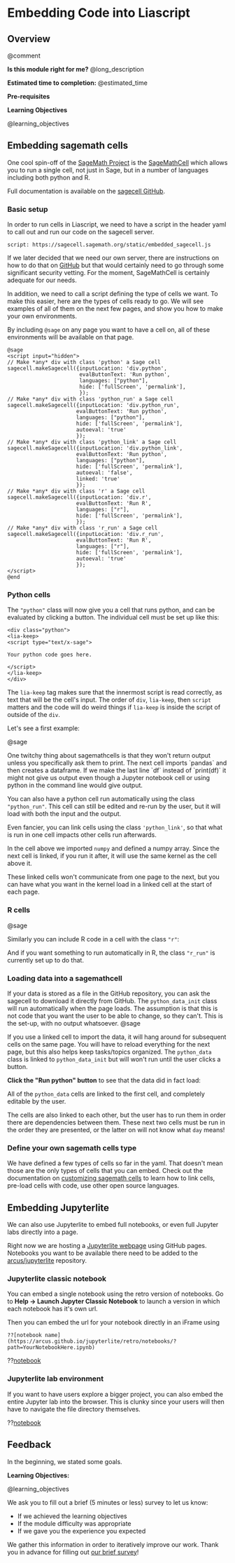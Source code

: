 <!--

author:   Elizabeth Drellich, Meredith Lee, and Rose Hartman
email:    drelliche@chop.edu
version:  0.0.1
module_template_version: 2.0.0
language: en
narrator: UK English Female
title: Embedding code into Liascript
comment:  This is a place to figure out how to embed code into a Liascript module.
long_description: Do you want to include python code in your module?

@learning_objectives  

After completion of this module, learners will be able to:

- Embed individual cells
- Link individual embedded cells
- Embed Jupyter notebooks
- Embed Jupyterlite labs.

@end

link:  https://chop-dbhi-arcus-education-website-assets.s3.amazonaws.com/css/styles.css

script: https://kit.fontawesome.com/83b2343bd4.js

script: https://sagecell.sagemath.org/static/embedded_sagecell.js

@sage
<script input="hidden">
// Make *any* div with class 'python' a Sage cell
sagecell.makeSagecell({inputLocation: 'div.python',
                       evalButtonText: 'Run python',
                       languages: ["python"],
                       hide: ['fullScreen', 'permalink'],
                       });
// Make *any* div with class 'python_run' a Sage cell
sagecell.makeSagecell({inputLocation: 'div.python_run',
                      evalButtonText: 'Run python',
                      languages: ["python"],
                      hide: ['fullScreen', 'permalink'],
                      autoeval: 'true'
                      });
// Make *any* div with class 'python_link' a Sage cell
sagecell.makeSagecell({inputLocation: 'div.python_link',
                      evalButtonText: 'Run python',
                      languages: ["python"],
                      hide: ['fullScreen', 'permalink'],
                      autoeval: 'false',
                      linked: 'true'
                      });
// Make *any* div with class 'python_data_init' a Sage cell
sagecell.makeSagecell({inputLocation: 'div.python_data_init',
                      evalButtonText: 'Run python',
                      languages: ["python"],
                      editor: 'codemirror-readonly',
                      hide: ['fullScreen', 'permalink','output','evalButton'],
                      autoeval: 'true',
                      linked: 'true',
                      linkKey: "data"
                      });       
// Make *any* div with class 'python_data' a Sage cell
sagecell.makeSagecell({inputLocation: 'div.python_data',
                      evalButtonText: 'Run python',
                      languages: ["python"],
                      hide: ['fullScreen', 'permalink'],
                      autoeval: 'false',
                      linked: 'true',
                      linkKey: "data"
                      });                

// Make *any* div with class 'r' a Sage cell
sagecell.makeSagecell({inputLocation: 'div.r',
                      evalButtonText: 'Run R',
                      languages: ["r"],
                      hide: ['fullScreen', 'permalink'],
                      });
// Make *any* div with class 'r_run' a Sage cell
sagecell.makeSagecell({inputLocation: 'div.r_run',
                      evalButtonText: 'Run R',
                      languages: ["r"],
                      hide: ['fullScreen', 'permalink'],
                      autoeval: 'true'
                      });
</script>
@end

-->
# Embedding Code into Liascript
<div class = "overview">

## Overview
@comment

**Is this module right for me?** @long_description

**Estimated time to completion:** @estimated_time

**Pre-requisites**

**Learning Objectives**

@learning_objectives

</div>

## Embedding sagemath cells

One cool spin-off of the [SageMath Project](https://www.sagemath.org) is the [SageMathCell](https://sagecell.sagemath.org) which allows you to run a single cell, not just in Sage, but in a number of languages including both python and R.

Full documentation is available on the [sagecell GitHub](https://github.com/sagemath/sagecell).

### Basic setup

In order to run cells in Liascript, we need to have a script in the header yaml to call out and run our code on the sagecell server.

```
script: https://sagecell.sagemath.org/static/embedded_sagecell.js
```

If we later decided that we need our own server, there are instructions on how to do that on [GitHub](https://github.com/sagemath/sagecell) but that would certainly need to go through some significant security vetting. For the moment, SageMathCell is certainly adequate for our needs.

In addition, we need to call a script defining the type of cells we want. To make this easier, here are the types of cells ready to go. We will see examples of all of them on the next few pages, and show you how to make your own environments.

By including `@sage` on any page you want to have a cell on, all of these environments will be available on that page.

```
@sage
<script input="hidden">
// Make *any* div with class 'python' a Sage cell
sagecell.makeSagecell({inputLocation: 'div.python',
                       evalButtonText: 'Run python',
                       languages: ["python"],
                       hide: ['fullScreen', 'permalink'],
                       });
// Make *any* div with class 'python_run' a Sage cell
sagecell.makeSagecell({inputLocation: 'div.python_run',
                      evalButtonText: 'Run python',
                      languages: ["python"],
                      hide: ['fullScreen', 'permalink'],
                      autoeval: 'true'
                      });
// Make *any* div with class 'python_link' a Sage cell
sagecell.makeSagecell({inputLocation: 'div.python_link',
                      evalButtonText: 'Run python',
                      languages: ["python"],
                      hide: ['fullScreen', 'permalink'],
                      autoeval: 'false',
                      linked: 'true'
                      });
// Make *any* div with class 'r' a Sage cell
sagecell.makeSagecell({inputLocation: 'div.r',
                      evalButtonText: 'Run R',
                      languages: ["r"],
                      hide: ['fullScreen', 'permalink'],
                      });
// Make *any* div with class 'r_run' a Sage cell
sagecell.makeSagecell({inputLocation: 'div.r_run',
                      evalButtonText: 'Run R',
                      languages: ["r"],
                      hide: ['fullScreen', 'permalink'],
                      autoeval: 'true'
                      });
</script>
@end
```

### Python cells

The `"python"` class will now give you a cell that runs python, and can be evaluated by clicking a button. The individual cell must be set up like this:

```
<div class="python">
<lia-keep>
<script type="text/x-sage">

Your python code goes here.

</script>
</lia-keep>
</div>
```

The `lia-keep` tag makes sure that the innermost script is read correctly, as text that will be the cell's input. The order of `div`, `lia-keep`, then `script` matters and the code will do weird things if `lia-keep` is inside the script of outside of the `div`.

Let's see a first example:

@sage
<div class="python">
<lia-keep>
<script type="text/x-sage">

1+2  # this line will compute but not return output

print(3+4) #but this line will return output

</script>
</lia-keep>
</div>

<div class = "warning">
One twitchy thing about sagemathcells is that they won't return output unless you specifically ask them to print. The next cell imports `pandas` and then creates a dataframe. If we make the last line `df` instead of `print(df)` it might not give us output even though a Jupyter notebook cell or using python in the command line would give output.
</div>


<div class="python">
<lia-keep>
<script type="text/x-sage">
import pandas as pd
d = {'col1': [1, 2], 'col2': [3, 4]};
df = pd.DataFrame(data=d);
print(df)
</script>
</lia-keep>
</div>

You can also have a python cell run automatically using the class `"python_run"`. This cell can still be edited and re-run by the user, but it will load with both the input and the output.

<div class="python_run">
<lia-keep>
<script type="text/x-sage">
import numpy as np
a = np.arange(15).reshape(3, 5)
print(a.transpose())
</script>
</lia-keep>
</div>

Even fancier, you can link cells using the class `'python_link'`, so that what is run in one cell impacts other cells run afterwards.

<div class="python_link">
<lia-keep>
<script type="text/x-sage">
import numpy as np
B = np.arange(16).reshape(4, 4) +  np.identity((4))
print(B.transpose())
</script>
</lia-keep>
</div>

In the cell above we imported `numpy` and defined a numpy array. Since the next cell is linked, if you run it after, it will use the same kernel as the cell above it.

<div class="python_link">
<lia-keep>
<script type="text/x-sage">
C = np.linalg.inv(B)
print("B * C =")
print(B,"*",C,"=")
print(np.rint(np.dot(B,C)))
</script>
</lia-keep>
</div>

<div class = "warning">
These linked cells won't communicate from one page to the next, but you can have what you want in the kernel load in a linked cell at the start of each page.
</div>

### R cells
@sage

Similarly you can include R code in a cell with the class `"r"`:

<div class="r">
<lia-keep>
<script type="text/x-sage">
# R Program to find the multiplicationtable (from 1 to 10)
# take input from the user
num = 7
# use for loop to iterate 10 times
for(i in 1:10) {
print(paste(num,'x', i, '=', num*i))
}
</script>
</lia-keep>
</div>

And if you want something to run automatically in R, the class `"r_run"` is currently set up to do that.

<div class="r_run">
<lia-keep>
<script type="text/x-sage">
# Program to check if the input number is prime or not
# take input from the user
for(num in 1:20){
flag = 0
# prime numbers are greater than 1
if(num > 1) {
# check for factors
flag = 1
for(i in 2:20) {
if ((num %% i) == 0) {
flag = 0
break
}
}
}
if(num == 2)    flag = 1
if(flag == 1) {
print(paste(num,"is a prime number"))
} else {
print(paste(num,"is not a prime number"))
}
}
</script>
</lia-keep>
</div>

### Loading data into a sagemathcell

If your data is stored as a file in the GitHub repository, you can ask the sagecell to download it directly from GitHub. The `python_data_init` class will run automatically when the page loads. The assumption is that this is not code that you want the user to be able to change, so they can't. This is the set-up, with no output whatsoever.
@sage

<div class="python_data_init">
<lia-keep>
<script type="text/x-sage">

import pandas as pd
covid_testing = pd.read_csv('https://raw.githubusercontent.com/arcus/education_modules/embedded_code/a_sample_module_template/covid_testing.csv')

</script>
</lia-keep>
</div>

If you use a linked cell to import the data, it will hang around for subsequent cells on the same page. You will have to reload everything for the next page, but this also helps keep tasks/topics organized. The `python_data` class is linked to `python_data_init` but will won't run until the user clicks a button.

**Click the "Run python" button** to see that the data did in fact load:

<div class="python_data">
<lia-keep>
<script type="text/x-sage">
print(covid_testing.loc[[0,1,2,3,4],["first_name","last_name"]])
</script>
</lia-keep>
</div>

All of the `python_data` cells are linked to the first cell, and completely editable by the user.

<div class="python_data">
<lia-keep>
<script type="text/x-sage">
print(covid_testing.loc[4,:])
</script>
</lia-keep>
</div>

The cells are also linked to each other, but the user has to run them in order there are dependencies between them. These next two cells must be run in the order they are presented, or the latter on will not know what `day` means!

<div class="python_data">
<lia-keep>
<script type="text/x-sage">
day = covid_testing.loc[4,"pan_day"]
print(day)
</script>
</lia-keep>
</div>

<div class="python_data">
<lia-keep>
<script type="text/x-sage">
print(day >= 5)
</script>
</lia-keep>
</div>

### Define your own sagemath cells type

We have defined a few types of cells so far in the yaml. That doesn't mean those are the only types of cells that you can embed. Check out the documentation on [customizing sagemath cells](https://github.com/sagemath/sagecell/blob/master/doc/embedding.rst) to learn how to link cells, pre-load cells with code, use other open source languages.

## Embedding Jupyterlite

We can also use Jupyterlite to embed full notebooks, or even full Jupyter labs directly into a page.

Right now we are hosting a [Jupyterlite webpage](https://arcus.github.io/jupyterlite/) using GitHub pages. Notebooks you want to be available there need to be added to the [arcus/jupyterlite](https://github.com/arcus/jupyterlite) repository.
### Jupyterlite classic notebook
You can embed a single notebook using the retro version of notebooks. Go to **Help -> Launch Jupyter Classic Notebook** to launch a version in which each notebook has it's own url.

Then you can embed the url for your notebook directly in an iFrame using

```
??[notebook name](https://arcus.github.io/jupyterlite/retro/notebooks/?path=YourNotebookHere.ipynb)
```

??[notebook](https://arcus.github.io/jupyterlite/retro/notebooks/?path=p5.ipynb)

### Jupyterlite lab environment

If you want to have users explore a bigger project, you can also embed the entire Jupyter lab into the browser. This is clunky since your users will then have to navigate the file directory themselves.

??[notebook](https://arcus.github.io/jupyterlite/lab/index.html)

## Feedback

In the beginning, we stated some goals.

**Learning Objectives:**

@learning_objectives

We ask you to fill out a brief (5 minutes or less) survey to let us know:

* If we achieved the learning objectives
* If the module difficulty was appropriate
* If we gave you the experience you expected

We gather this information in order to iteratively improve our work.  Thank you in advance for filling out [our brief survey](https://redcap.chop.edu/surveys/?s=KHTXCXJJ93&module_name=%22Transform+Data+with+Pandas%22)!
